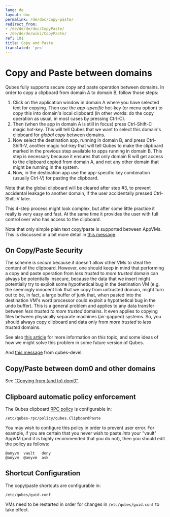 ```yaml
---
lang: de
layout: doc
permalink: /de/doc/copy-paste/
redirect_from:
- /de/de/de/doc/CopyPaste/
- /de/de/de/wiki/CopyPaste/
ref: 101
title: Copy and Paste
translated: 'yes'
---
```


Copy and Paste between domains
==============================

Qubes fully supports secure copy and paste operation between domains.
In order to copy a clipboard from domain A to domain B, follow those steps:

1.  Click on the application window in domain A where you have selected text for copying.
    Then use the *app-specific* hot-key (or menu option) to copy this into domain's local clipboard (in other words: do the copy operation as usual, in most cases by pressing Ctrl-C).
2.  Then (when the app in domain A is still in focus) press Ctrl-Shift-C magic hot-key.
    This will tell Qubes that we want to select this domain's clipboard for *global copy* between domains.
3.  Now select the destination app, running in domain B, and press Ctrl-Shift-V, another magic hot-key that will tell Qubes to make the clipboard marked in the previous step available to apps running in domain B.
    This step is necessary because it ensures that only domain B will get access to the clipboard copied from domain A, and not any other domain that might be running in the system.
4.  Now, in the destination app use the app-specific key combination (usually Ctrl-V) for pasting the clipboard.

Note that the global clipboard will be cleared after step \#3, to prevent accidental leakage to another domain, if the user accidentally pressed Ctrl-Shift-V later.

This 4-step process might look complex, but after some little practice it really is very easy and fast.
At the same time it provides the user with full control over who has access to the clipboard.

Note that only simple plain text copy/paste is supported between AppVMs.
This is discussed in a bit more detail in [this message](https://groups.google.com/group/qubes-devel/msg/57fe6695eb8ec8cd).

On Copy/Paste Security
----------------------

The scheme is *secure* because it doesn't allow other VMs to steal the content of the clipboard.
However, one should keep in mind that performing a copy and paste operation from *less trusted* to *more trusted* domain can always be potentially insecure, because the data that we insert might potentially try to exploit some hypothetical bug in the destination VM (e.g.
the seemingly innocent link that we copy from untrusted domain, might turn out to be, in fact, a large buffer of junk that, when pasted into the destination VM's word processor could exploit a hypothetical bug in the undo buffer).
This is a general problem and applies to any data transfer between *less trusted to more trusted* domains.
It even applies to copying files between physically separate machines (air-gapped) systems.
So, you should always copy clipboard and data only from *more trusted* to *less trusted* domains.

See also [this article](https://blog.invisiblethings.org/2011/03/13/partitioning-my-digital-life-into.html) for more information on this topic, and some ideas of how we might solve this problem in some future version of Qubes.

And [this message](https://groups.google.com/group/qubes-devel/msg/48b4b532cee06e01) from qubes-devel.

Copy/Paste between dom0 and other domains
-----------------------------------------

See ["Copying from (and to) dom0"](/de/doc/copy-from-dom0/).

Clipboard automatic policy enforcement
--------------------------------------

The Qubes clipboard [RPC policy] is configurable in:

~~~
/etc/qubes-rpc/policy/qubes.ClipboardPaste
~~~

You may wish to configure this policy in order to prevent user error.
For example, if you are certain that you never wish to paste *into* your "vault" AppVM (and it is highly recommended that you do not), then you should edit the policy as follows:

~~~
@anyvm  vault   deny
@anyvm  @anyvm  ask
~~~

Shortcut Configuration
----------------------

The copy/paste shortcuts are configurable in:

~~~
/etc/qubes/guid.conf
~~~

VMs need to be restarted in order for changes in `/etc/qubes/guid.conf` to take effect.


[RPC policy]: /de/doc/rpc-policy/